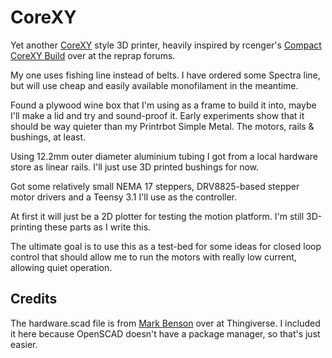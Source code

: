 CoreXY
======

Yet another [CoreXY](http://corexy.com/implementation.html) style 3D printer,
heavily inspired by rcenger's [Compact CoreXY
Build](http://forums.reprap.org/read.php?397,417806) over at the reprap forums.

My one uses fishing line instead of belts. I have ordered some Spectra line,
but will use cheap and easily available monofilament in the meantime.

Found a plywood wine box that I'm using as a frame to build it into, maybe I'll
make a lid and try and sound-proof it. Early experiments show that it should be
way quieter than my Printrbot Simple Metal. The motors, rails &amp; bushings,
at least.

Using 12.2mm outer diameter aluminium tubing I got from a local hardware store
as linear rails. I'll just use 3D printed bushings for now.

Got some relatively small NEMA 17 steppers, DRV8825-based stepper motor drivers
and a Teensy 3.1 I'll use as the controller.

At first it will just be a 2D plotter for testing the motion platform. I'm
still 3D-printing these parts as I write this.

The ultimate goal is to use this as a test-bed for some ideas for closed loop
control that should allow me to run the motors with really low current,
allowing quiet operation.

Credits
-------

The hardware.scad file is from [Mark
Benson](http://www.thingiverse.com/thing:1280949/) over at Thingiverse. I
included it here because OpenSCAD doesn't have a package manager, so that's
just easier.


